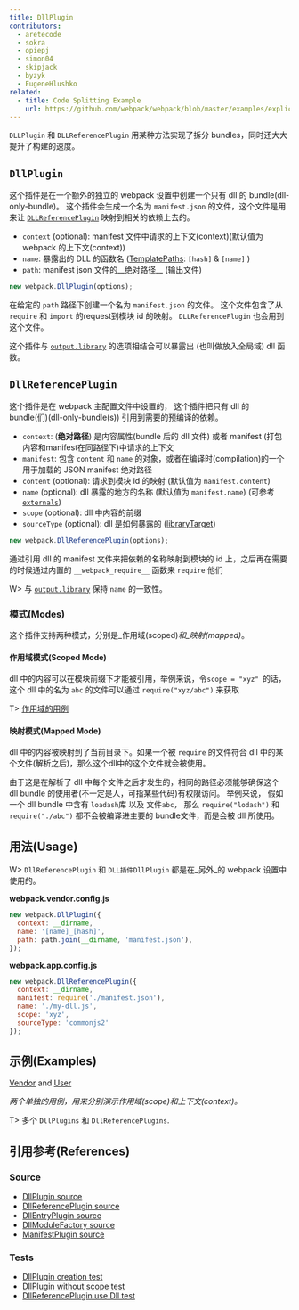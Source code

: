 ```yaml
---
title: DllPlugin
contributors:
  - aretecode
  - sokra
  - opiepj
  - simon04
  - skipjack
  - byzyk
  - EugeneHlushko
related:
  - title: Code Splitting Example
    url: https://github.com/webpack/webpack/blob/master/examples/explicit-vendor-chunk/README.md
---
```


`DLLPlugin` 和 `DLLReferencePlugin` 用某种方法实现了拆分 bundles，同时还大大提升了构建的速度。


## `DllPlugin`

这个插件是在一个额外的独立的 webpack 设置中创建一个只有 dll 的 bundle(dll-only-bundle)。 这个插件会生成一个名为 `manifest.json` 的文件，这个文件是用来让 [`DLLReferencePlugin`](/plugins/dll-plugin#dllreferenceplugin) 映射到相关的依赖上去的。

- `context` (optional): manifest 文件中请求的上下文(context)(默认值为 webpack 的上下文(context))
- `name`: 暴露出的 DLL 的函数名 ([TemplatePaths](https://github.com/webpack/webpack/blob/master/lib/TemplatedPathPlugin.js): `[hash]` & `[name]` )
- `path`: manifest json 文件的__绝对路径__ (输出文件)

```javascript
new webpack.DllPlugin(options);
```

在给定的 `path` 路径下创建一个名为 `manifest.json` 的文件。 这个文件包含了从 `require` 和 `import` 的request到模块 id 的映射。 `DLLReferencePlugin` 也会用到这个文件。

这个插件与 [`output.library`](/configuration/output/#output-library) 的选项相结合可以暴露出 (也叫做放入全局域) dll 函数。


## `DllReferencePlugin`

这个插件是在 webpack 主配置文件中设置的， 这个插件把只有 dll 的 bundle(们)(dll-only-bundle(s)) 引用到需要的预编译的依赖。

* `context`: (**绝对路径**) 是内容属性(bundle 后的 dll 文件) 或者 manifest (打包内容和manifest在同路径下)中请求的上下文
* `manifest`: 包含 `content` 和 `name` 的对象，或者在编译时(compilation)的一个用于加载的 JSON manifest 绝对路径
* `content` (optional): 请求到模块 id 的映射 (默认值为 `manifest.content`)
* `name` (optional): dll 暴露的地方的名称 (默认值为 `manifest.name`) (可参考 [`externals`](/configuration/externals/))
* `scope` (optional): dll 中内容的前缀
* `sourceType` (optional): dll 是如何暴露的 ([libraryTarget](/configuration/output/#output-librarytarget))

```javascript
new webpack.DllReferencePlugin(options);
```

通过引用 dll 的 manifest 文件来把依赖的名称映射到模块的 id 上，之后再在需要的时候通过内置的 `__webpack_require__` 函数来 `require` 他们

W> 与 [`output.library`](/configuration/output/#output-library) 保持 `name` 的一致性。


### 模式(Modes)

这个插件支持两种模式，分别是_作用域(scoped)_和_映射(mapped)_。

#### 作用域模式(Scoped Mode)

dll 中的内容可以在模块前缀下才能被引用，举例来说，令`scope = "xyz" `的话，这个 dll 中的名为 `abc` 的文件可以通过 `require("xyz/abc")` 来获取

T> [作用域的用例](https://github.com/webpack/webpack/tree/master/examples/dll-user)

#### 映射模式(Mapped Mode)

dll 中的内容被映射到了当前目录下。如果一个被 `require` 的文件符合 dll 中的某个文件(解析之后)，那么这个dll中的这个文件就会被使用。

由于这是在解析了 dll 中每个文件之后才发生的，相同的路径必须能够确保这个 dll bundle 的使用者(不一定是人，可指某些代码)有权限访问。 举例来说， 假如一个 dll bundle 中含有 `loadash`库 以及 文件`abc`， 那么 `require("lodash")` 和 `require("./abc")` 都不会被编译进主要的 bundle文件，而是会被 dll 所使用。


## 用法(Usage)

W> `DllReferencePlugin` 和 `DLL插件DllPlugin` 都是在_另外_的 webpack 设置中使用的。

__webpack.vendor.config.js__

```javascript
new webpack.DllPlugin({
  context: __dirname,
  name: '[name]_[hash]',
  path: path.join(__dirname, 'manifest.json'),
});
```

__webpack.app.config.js__

```javascript
new webpack.DllReferencePlugin({
  context: __dirname,
  manifest: require('./manifest.json'),
  name: './my-dll.js',
  scope: 'xyz',
  sourceType: 'commonjs2'
});
```


## 示例(Examples)

[Vendor](https://github.com/webpack/webpack/tree/master/examples/dll) and [User](https://github.com/webpack/webpack/tree/master/examples/dll-user)

_两个单独的用例，用来分别演示作用域(scope)和上下文(context)。_

T> 多个 `DllPlugins` 和 `DllReferencePlugins`.


## 引用参考(References)

### Source

- [DllPlugin source](https://github.com/webpack/webpack/blob/master/lib/DllPlugin.js)
- [DllReferencePlugin source](https://github.com/webpack/webpack/blob/master/lib/DllReferencePlugin.js)
- [DllEntryPlugin source](https://github.com/webpack/webpack/blob/master/lib/DllEntryPlugin.js)
- [DllModuleFactory source](https://github.com/webpack/webpack/blob/master/lib/DllModuleFactory.js)
- [ManifestPlugin source](https://github.com/webpack/webpack/blob/master/lib/LibManifestPlugin.js)

### Tests

- [DllPlugin creation test](https://github.com/webpack/webpack/blob/master/test/configCases/dll-plugin/0-create-dll/webpack.config.js)
- [DllPlugin without scope test](https://github.com/webpack/webpack/blob/master/test/configCases/dll-plugin/2-use-dll-without-scope/webpack.config.js)
- [DllReferencePlugin use Dll test](https://github.com/webpack/webpack/tree/master/test/configCases/dll-plugin)
